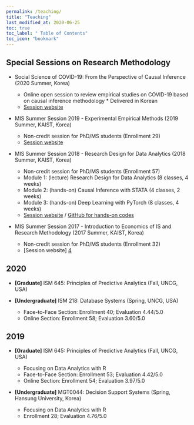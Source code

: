 ```yaml
---
permalink: /teaching/
title: "Teaching"
last_modified_at: 2020-06-25
toc: true
toc_label: " Table of Contents"
toc_icon: "bookmark"
---
```


## Special Sessions on Research Methodology

* Social Science of COVID-19: From the Perspective of Causal Inference (2020 Summer, Korea)
	* Online open session to review empirical studies on COVID-19 based on causal inference methodology
			* Delivered in Korean
	* [Session website][5]

* MIS Summer Session 2019 - Experimental Empirical Methods (2019 Summer, KAIST, Korea)
	* Non-credit session for PhD/MS students (Enrollment 29)
	* [Session website][1]

* MIS Summer Session 2018 - Research Design for Data Analytics (2018 Summer, KAIST, Korea)
	* Non-credit session for PhD/MS students (Enrollment 57)
	* Module 1: (lecture) Research Design for Data Analytics (8 classes, 4 weeks)
	* Module 2: (hands-on) Causal Inference with STATA (4 classes, 2 weeks)
	* Module 3: (hands-on) Deep Learning with PyTorch (8 classes, 4 weeks)
	* [Session website][2] / [GitHub for hands-on codes][3]

* MIS Summer Session 2017 - Introduction to Economics of IS and Research Methodology (2017 Summer, KAIST, Korea)
	* Non-credit session for PhD/MS students (Enrollment 32)
	* [Session website] [4]


## 2020
* **[Graduate]** ISM 645: Principles of Predictive Analytics (Fall, UNCG, USA)

* **[Undergraduate]** ISM 218: Database Systems (Spring, UNCG, USA)
	* Face-to-Face Section: Enrollment 40; Evaluation 4.44/5.0
	* Online Section: Enrollment 58; Evaluation 3.60/5.0


## 2019
* **[Graduate]** ISM 645: Principles of Predictive Analytics (Fall, UNCG, USA)
	* Focusing on Data Analytics with R
	* Face-to-Face Section: Enrollment 53; Evaluation 4.42/5.0
	* Online Section: Enrollment 54; Evaluation 3.97/5.0

* **[Undergraduate]** MGT0044: Decision Support Systems (Spring, Hansung University, Korea)
	* Focusing on Data Analytics with R
	* Enrollment 28; Evaluation 4.76/5.0


[1]: https://sites.google.com/view/kaist-mis-session2019
[2]: https://sites.google.com/view/kaist-mis-session2018
[3]: https://github.com/jiyong-park/kaist-summer-session2018
[4]: https://sites.google.com/view/kaist-mis-session2017
[5]: https://sites.google.com/view/social-science-of-covid-19